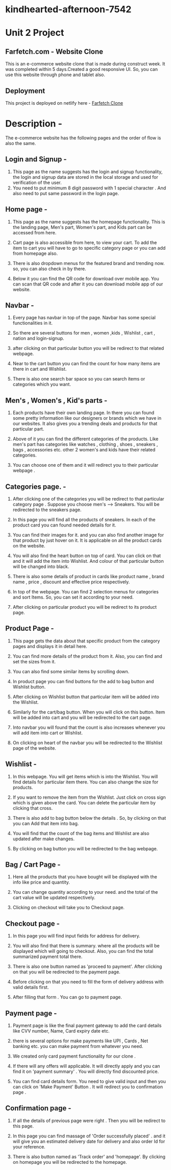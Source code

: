 # kindhearted-afternoon-7542
# Unit 2  Project


## Farfetch.com - Website Clone

This is an e-commerce website clone that is made during construct week. It was completed within 5 days.Created a good responsive UI. So, you can use this website through phone and tablet also.

## Deployment

This project is deployed on netlify here - [Farfetch Clone](https://peaceful-stroopwafel-aba1de.netlify.app/)

# Description -

The e-commerce website has the following pages and the order of flow is also the same.

## Login and Signup -

1. This page as the name suggests has the login and signup functionality, the login and signup data are stored in the local storage and used for verification of the user.
2. You need to put minimum 8 digit password with 1 special character . And also need to put same password in the login page.

## Home page -

1. This page as the name suggests has the homepage functionality. This is the landing page, Men's part, Women's part, and Kids part can be accessed from here. 

2. Cart page is also accessible from here, to view your cart. To add the item to cart you will have to go to specific category page or you can add from homepage also.

3. There is also dropdown menus for the featured brand and trending now. so, you can also check in by there.

4. Below it you can find the QR code for download over mobile app. You can scan that QR code and after it you can download mobile app of our website.

## Navbar - 

1. Every page has navbar in top of the page. Navbar has some special functionalities in it. 

2. So there are several buttons for men , women ,kids , Wishlist , cart , nation and  login-signup.

3.  after clicking on that particular button you will be redirect to that related webpage.

4.  Near to the cart button you can find the count for how many items are there in cart and Wishlist.

5. There is also one search bar space so you can search items or categories which you want. 

## Men's , Women's , Kid's parts  - 

1. Each products have their own landing page. In there you can found some pretty information like our designers or brands which we have in our websites. It also gives you a trending deals and products for that particular part. 

2. Above of it you can find the different categories of the products. Like men's part has categories like watches , clothing , shoes , sneakers , bags , accessories etc. other 2 women's and kids have their related categories.   

3. You can choose one of them and it will redirect you to their particular webpage . 

## Categories page.  - 

1. After clicking one of the categories you will be redirect to that particular category page . Suppose you choose men's --> Sneakers. 
You will be redirected to the sneakers page.

2. In this  page you will find all the products of sneakers. In each of the product card you can found needed details for it.

3. You can find their images for it. and you can also find another image for that product by just hover on it. It is applicable on all the product cards on the website.

4. You will also find the heart button on top of card. You can click on that and it will add the item into Wishlist. And colour of that particular button will be changed into black.

5. There is also some details of product in cards like product name , brand name , price , discount and effective price respectively.

6. In top of the webpage. You can find 2 selection menus for categories and sort Items. So, you can set it according to your need.

7. After clicking on particular product you will be redirect to its product page.

## Product Page - 

1. This page gets the data about that specific product from the category pages and displays it in detail here. 

2. You can find more details of the product from it. Also, you can find and set the sizes from it.

3. You can also find some similar items by scrolling down. 

3. In product page you can find buttons for the add to bag button and Wishlist button. 

4. After clicking on Wishlist button that particular item will be added into the Wishlist. 

5. Similarly for the cart/bag button. When you will click on this button. Item will be added into cart and you will be redirected to the cart page.

6. Into navbar you will found that the count is also increases whenever you will add item into cart or Wishlist.

7. On clicking on heart of the navbar you will be redirected to the Wishlist page of the website.

## Wishlist -

1. In this webpage. You will get items which is into the Wishlist. You will find details for particular item there. You can also change the size for products.

2. If you want to remove the item from  the Wishlist. Just click on cross sign which is given above the card. You can delete the particular item by clicking that cross.

3. There is also add to bag button below the details . So, by clicking on that you can Add that item into bag. 

4. You will find that the count of the bag items and Wishlist are also updated after make changes.

5. By clicking on bag button you will be redirected to the bag webpage.

## Bag / Cart Page - 

1. Here all the products that you have bought will be displayed with the info like price and quantity.

2. You can change quantity according to your need. and the total of the cart value will be updated respectively.

3. Clicking on checkout will take you to Checkout page.

## Checkout page -

1. In this page you will find input fields for address for delivery.

2. You will also find that there is summary. where all the products  will be displayed which will going to checkout. Also, you can find the total summarized payment total there.

3. There is also one button named as 'proceed to payment'. After clicking on that you will be redirected to the payment page.

4. Before clicking on that you need to fill the form of delivery address with valid details first.

5. After filling that form . You can go to payment page.

## Payment page - 

1. Payment page is like the final payment gateway to add the card details like CVV number, Name,  Card expiry date etc.

2. there is several options for make payments like UPI , Cards , Net banking etc. you can make payment from whatever you need.

3. We created only card payment functionality for our clone .

4. If there will any offers will applicable. It will directly apply and you can find it on 'payment summary' . You will directly find discounted price.

5. You can find card details form. You need to give valid input and then you can click on 'Make Payment' Button . It will redirect you to confirmation page . 


## Confirmation page - 

1. If all the details of previous page were right . Then you will be redirect to this page. 

2. In this page you can find massage of 'Order successfully placed' . and it will give you an estimated delivery date for delivery and also order Id for your reference. 

3. There is also button named as 'Track order' and 'homepage'. By clicking on homepage you will be redirected to the homepage.




